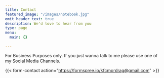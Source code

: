 ```yaml
---
title: Contact
featured_image: "/images/notebook.jpg"
omit_header_text: true
description: We'd love to hear from you
type: page
menu:
  main: {}

---
```


For Business Purposes only. If you just wanna talk to me please use one of my Social Media Channels.

{{< form-contact action="https://formspree.io/kfcmordrag@gmail.com"  >}}
